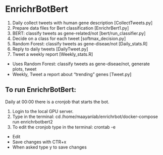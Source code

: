 # EnrichrBotBert
1. Daily collect tweets with human gene description [CollectTweets.py]
2. Prepare data files for Bert classification [EnrichrBert1.py]
3. BERT: classify tweets as gene-related/not [bert/run_classifier.py]
4. Decide on a class for each tweet [softmax_decision.py]
5. Random Forest: classify tweets as gene-diseae/not [Daily_stats.R]
6. Reply to daily tweets [DailyTweet.py]
7. Tweet a weekly report [Weekly_stats.R]
  * Uses Random Forest: classify tweets as gene-diseae/not, generate plots, tweet
  * Weekly, Tweet a report about “trending” genes [Tweet.py]
  
  ## To run EnrichrBotBert:
  
  Daily at 00:00 there is a cronjob that starts the bot.
  
  1. Login to the local GPU server.
  2. Type in the terminal: cd /home/maayanlab/enrichrbot/docker-compose run enrichrbotbert2
  3. To edit the cronjob type in the terminal: crontab -e
   * Edit 
   * Save changes with CTR+x
   * When asked type y to save changes
  
 
